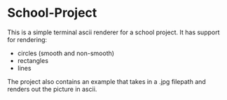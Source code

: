 # School-Project
This is a simple terminal ascii renderer for a school project. It has support for rendering:
* circles (smooth and non-smooth)
* rectangles
* lines

The project also contains an example that takes in a .jpg filepath and renders out the picture in ascii.
